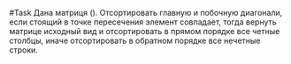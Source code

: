 #Task
Дана матриця (). Отсортировать главную и побочную диагонали, если стоящий в точке пересечения элемент совпадает, тогда вернуть матрице исходный вид и отсортировать в прямом порядке все четные столбцы, иначе отсортировать в обратном порядке все нечетные строки.